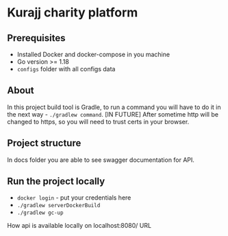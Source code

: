# Kurajj charity platform 

## Prerequisites

* Installed Docker and docker-compose in you machine
* Go version >= 1.18
* `configs` folder with all configs data

## About

In this project build tool is Gradle, to run a command you will have to do it in the next way - `./gradlew command`.
[IN FUTURE] After sometime http will be changed to https, so you will need to trust certs in your browser.

## Project structure

In docs folder you are able to see swagger documentation for API.

## Run the project locally

* `docker login` - put your credentials here
* `./gradlew serverDockerBuild`
* `./gradlew gc-up`

How api is available locally on localhost:8080/ URL
